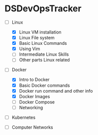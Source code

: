 # DSDevOpsTracker

- [ ] Linux
  - [x] Linux VM installation
  - [x] Linux File system
  - [x] Basic Linux Commands
  - [x] Using Vim
  - [ ] Intermediate Linux Skills
  - [ ] Other parts Linux related
  
- [ ] Docker
  - [x] Intro to Docker
  - [x] Basic Docker commands
  - [x] Docker run command and other info
  - [x] Docker Images
  - [ ] Docker Compose
  - [ ] Networking

- [ ] Kubernetes

- [ ] Computer Networks

